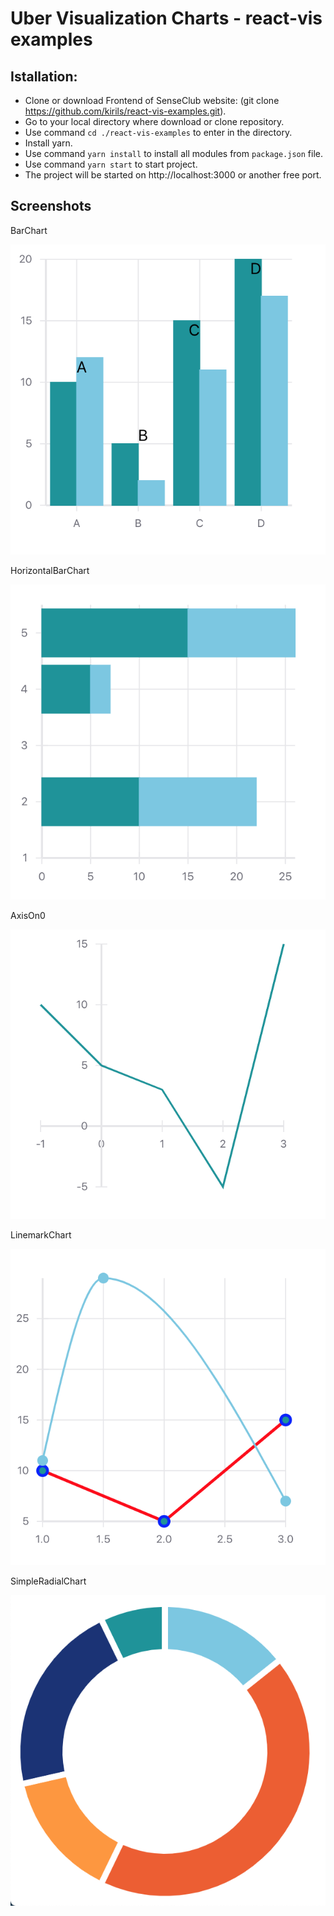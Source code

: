 Uber Visualization Charts - react-vis examples
==============================================

## Istallation:

* Clone or download Frontend of SenseClub website: (git clone https://github.com/kirils/react-vis-examples.git).
* Go to your local directory where download or clone repository.
* Use command `cd ./react-vis-examples` to enter in the directory.
* Install yarn.
* Use command `yarn install` to install all modules from `package.json` file.
* Use command `yarn start` to start project.
* The project will be started on http://localhost:3000 or another free port.

Screenshots
-----------

BarChart

![Screenshot 1](./screenshots/1.png)

HorizontalBarChart

![Screenshot 2](./screenshots/2.png)

AxisOn0

![Screenshot 3](./screenshots/3.png)

LinemarkChart

![Screenshot 4](./screenshots/4.png)

SimpleRadialChart

![Screenshot 5](./screenshots/5.png)